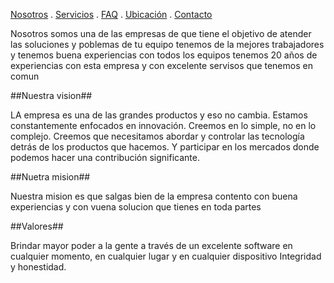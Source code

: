[Nosotros](./nosotros.md) . [Servicios](./servicios.md) . [FAQ](FAQ.md) . [Ubicación](ubicacion.md) . [Contacto](./contacto.md)

Nosotros somos una  de las empresas de que tiene el objetivo de atender las soluciones y poblemas de tu equipo tenemos de la mejores trabajadores y tenemos buena experiencias con todos los equipos tenemos 20 años de experiencias con esta empresa y con excelente servisos que tenemos en comun 


##Nuestra vision##

LA empresa  es una de las  grandes productos y eso no cambia. Estamos constantemente enfocados en innovación. Creemos en lo simple, no en lo complejo. Creemos que necesitamos abordar y controlar las tecnología detrás de los productos que hacemos. Y participar en los mercados donde podemos hacer una contribución significante.

##Nuetra mision##

Nuestra mision es que salgas bien de la empresa contento con buena experiencias y con vuena solucion que tienes en toda partes 


##Valores##

Brindar mayor poder a la gente a través de un excelente software en cualquier momento, en cualquier lugar y en cualquier dispositivo 
Integridad y honestidad.
